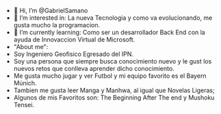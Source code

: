 - 👋 Hi, I’m @GabrielSamano
- 👀 I’m interested in: La nueva Tecnologia y como va evolucionando, me gusta mucho la programacion. 
- 🌱 I’m currently learning: Como ser un desarrollador Back End con la ayuda de Innovaccion Virtual de Microsoft. 
- "About me":
- Soy Ingeniero Geofisico Egresado del IPN.
- Soy una persona que siempre busca conocimiento nuevo y le gust los nuevos retos que conlleva aprender dicho conocimiento.
- Me gusta mucho jugar y ver Futbol y mi equipo favorito es el Bayern Múnich.
- Tambien me gusta leer Manga y Manhwa, al igual que Novelas Ligeras;
- Algunos de mis Favoritos son: The Beginning After The end y Mushoku Tensei.

<!---
GabrielSamano/GabrielSamano is a ✨ special ✨ repository because its `README.md` (this file) appears on your GitHub profile.
You can click the Preview link to take a look at your changes.
--->
